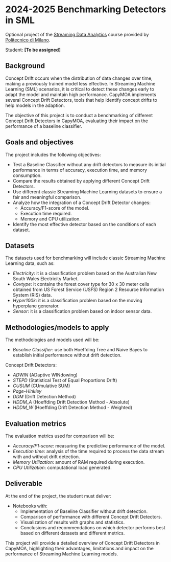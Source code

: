 # 2024-2025 Benchmarking Detectors in SML

Optional project of the [Streaming Data Analytics](http://emanueledellavalle.org/teaching/streaming-data-analytics-2023-24/) course provided by [Politecnico di Milano](https://www11.ceda.polimi.it/schedaincarico/schedaincarico/controller/scheda_pubblica/SchedaPublic.do?&evn_default=evento&c_classe=811164&polij_device_category=DESKTOP&__pj0=0&__pj1=d563c55e73c3035baf5b0bab2dda086b).

Student: **[To be assigned]**

## Background
Concept Drift occurs when the distribution of data changes over time, making a previously trained model less effective. In Streaming Machine Learning (SML) scenarios, it is critical to detect these changes early to adapt the model and maintain high performance. CapyMOA implements several Concept Drift Detectors, tools that help identify concept drifts to help models in the adaption. 

The objective of this project is to conduct a benchmarking of different Concept Drift Detectors in CapyMOA, evaluating their impact on the performance of a baseline classifier.

## Goals and objectives
The project includes the following objectives:
- Test a Baseline Classifier without any drift detectors to measure its initial performance in terms of accuracy, execution time, and memory consumption.
- Compare the results obtained by applying different Concept Drift Detectors.
- Use different classic Streaming Machine Learning datasets to ensure a fair and meaningful comparison.
- Analyze how the integration of a Concept Drift Detector changes:
  - Accuracy/F1-score of the model.
  - Execution time required.
  - Memory and CPU utilization.
- Identify the most effective detector based on the conditions of each dataset.

## Datasets
The datasets used for benchmarking will include classic Streaming Machine Learning data, such as:
- *Electricity*: it is a classification problem based on the Australian New South Wales Electricity Market.
- *Covtype*: it contains the forest cover type for 30 x 30 meter cells obtained from US Forest Service (USFS) Region 2 Resource Information System (RIS) data.
- *Hyper100k*: it is a classification problem based on the moving hyperplane generator.
- *Sensor*: it is a classification problem based on indoor sensor data.

## Methodologies/models to apply
The methodologies and models used will be:
- *Baseline Classifier*: use both Hoeffding Tree and Naive Bayes to establish initial performance without drift detection.

Concept Drift Detectors:
- *ADWIN* (ADaptive WINdowing)
- *STEPD* (Statistical Test of Equal Proportions Drift)
- *CUSUM* (CUmulative SUM)
- *Page-Hinkley*
- *DDM* (Drift Detection Method)
- *HDDM_A* (Hoeffding Drift Detection Method - Absolute)
- *HDDM_W* (Hoeffding Drift Detection Method - Weighted)

## Evaluation metrics
The evaluation metrics used for comparison will be:
- *Accuracy/F1-score*: measuring the predictive performance of the model.
- *Execution time*: analysis of the time required to process the data stream with and without drift detection.
- *Memory Utilization*: amount of RAM required during execution.
- *CPU Utilization*: computational load generated.

## Deliverable
At the end of the project, the student must deliver:
- Notebooks with:
  - Implementation of Baseline Classifier without drift detection.
  - Comparison of performance with different Concept Drift Detectors.
  - Visualization of results with graphs and statistics.
  - Conclusions and recommendations on which detector performs best based on different datasets and different metrics.
    
This project will provide a detailed overview of Concept Drift Detectors in CapyMOA, highlighting their advantages, limitations and impact on the performance of Streaming Machine Learning models.
